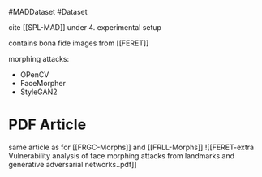 #MADDataset  #Dataset

cite [[SPL-MAD]] under 4. experimental setup

contains bona fide images from [[FERET]]

morphing attacks: 
- OPenCV
- FaceMorpher
- StyleGAN2


# PDF Article 
same article as for [[FRGC-Morphs]] and [[FRLL-Morphs]]
![[FERET-extra Vulnerability analysis of face morphing attacks from landmarks and generative adversarial networks..pdf]]